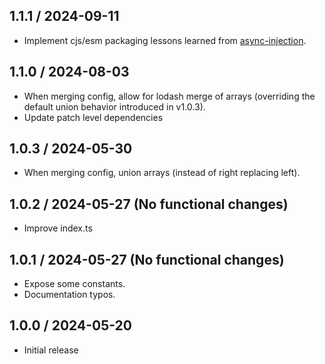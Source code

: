 ## 1.1.1 / 2024-09-11
* Implement cjs/esm packaging lessons learned from [async-injection](https://github.com/pcafstockf/async-injection).

## 1.1.0 / 2024-08-03
* When merging config, allow for lodash merge of arrays (overriding the default union behavior introduced in v1.0.3).
* Update patch level dependencies

## 1.0.3 / 2024-05-30
* When merging config, union arrays (instead of right replacing left).

## 1.0.2 / 2024-05-27 (No functional changes)
* Improve index.ts

## 1.0.1 / 2024-05-27 (No functional changes)
* Expose some constants.
* Documentation typos.

## 1.0.0 / 2024-05-20
* Initial release  
